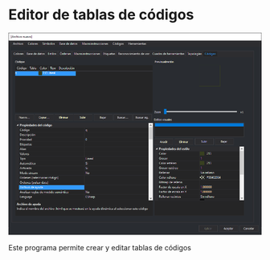# Editor de tablas de códigos

![Programa Editor de tablas de c&#xF3;digos](../../../.gitbook/assets/editordetablascodigos.png)

Este programa permite crear y editar tablas de códigos

